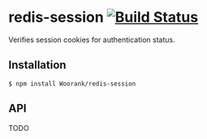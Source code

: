 # redis-session [![Build Status][circle-image]][circle-url]

Verifies session cookies for authentication status.

## Installation

```shell
$ npm install Woorank/redis-session
```

## API

TODO

[circle-image]: https://circleci.com/gh/Woorank/redis-session.svg
[circle-url]: https://circleci.com/gh/Woorank/redis-session

